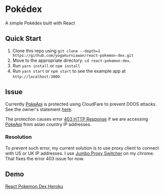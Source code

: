# Pokédex

A simple Pokédex built with React

## Quick Start

1. Clone this repo using `git clone --depth=1 https://github.com/yogakurniawan/react-pokemon-dex.git`
2. Move to the appropriate directory: `cd react-pokemon-dex`.<br />
3. Run `yarn install` or `npm install`
4. Run `yarn start` or `npm start` to see the example app at `http://localhost:3000`.

## Issue

Currently [PokeApi](https://pokeapi.co/) is protected using CloudFare to prevent DDOS attacks. See the owner's statement [here](https://github.com/PokeAPI/pokeapi/issues/298#issuecomment-314693139).

The protection causes error [403 HTTP Response](https://github.com/PokeAPI/pokeapi/issues/224#issue-164207083) if we are accessing [PokeApi](https://pokeapi.co/) from asian country IP addresses.

### Resolution

To prevent such error, my current solution is to use proxy client to connect with US or UK IP addresses. I use [Jumbo Proxy Switcher](https://chrome.google.com/webstore/detail/jumbo-proxy-switcher/mnjmjnofadekgmfahkikcjbckdofddbb) on my chrome. That fixes the error 403 issue for now.

## Demo

[React Pokemon Dex Heroku](https://react-pokemondex.herokuapp.com/)